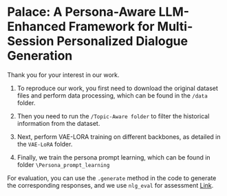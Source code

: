 # Palace: A Persona-Aware LLM-Enhanced Framework for Multi-Session Personalized Dialogue Generation

Thank you for your interest in our work.

1. To reproduce our work, you first need to download the original dataset files and perform data processing, which can be found in the `/data` folder.

2. Then you need to run the `/Topic-Aware folder` to filter the historical information from the dataset.

3. Next, perform VAE-LORA training on different backbones, as detailed in the `VAE-LoRA` folder.

4. Finally, we train the persona prompt learning, which can be found in folder `\Persona_prompt_learning` 

For evaluation, you can use the `.generate` method in the code to generate the corresponding responses, and we use `nlg_eval` for assessment [Link](https://github.com/Maluuba/nlg-eval).




